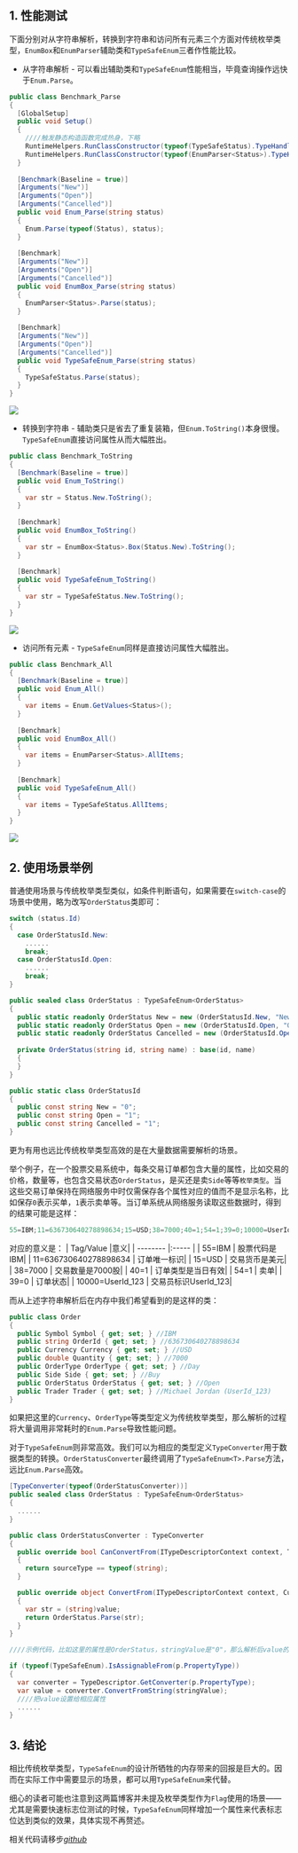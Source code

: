 ## 1. 性能测试

下面分别对从字符串解析，转换到字符串和访问所有元素三个方面对传统枚举类型，`EnumBox`和`EnumParser`辅助类和`TypeSafeEnum`三者作性能比较。

+ 从字符串解析 - 可以看出辅助类和`TypeSafeEnum`性能相当，毕竟查询操作远快于`Enum.Parse`。
  
```c#
public class Benchmark_Parse
{
  [GlobalSetup]
  public void Setup()
  {
    ////触发静态构造函数完成热身，下略
    RuntimeHelpers.RunClassConstructor(typeof(TypeSafeStatus).TypeHandle);
    RuntimeHelpers.RunClassConstructor(typeof(EnumParser<Status>).TypeHandle);
  }
  
  [Benchmark(Baseline = true)]
  [Arguments("New")]
  [Arguments("Open")]
  [Arguments("Cancelled")]
  public void Enum_Parse(string status)
  {
    Enum.Parse(typeof(Status), status);
  }
    
  [Benchmark]
  [Arguments("New")]
  [Arguments("Open")]
  [Arguments("Cancelled")]
  public void EnumBox_Parse(string status)
  {
    EnumParser<Status>.Parse(status);
  }
    
  [Benchmark]
  [Arguments("New")]
  [Arguments("Open")]
  [Arguments("Cancelled")]
  public void TypeSafeEnum_Parse(string status)
  {
    TypeSafeStatus.Parse(status);
  } 
}
```

![](https://filedn.com/lCdMuPWubK2H86dRAWfspRh/BlogImages/Benchmark-TypeSafeEnum-Parse.png)

+ 转换到字符串 - 辅助类只是省去了重复装箱，但`Enum.ToString()`本身很慢。`TypeSafeEnum`直接访问属性从而大幅胜出。
  
```c#
public class Benchmark_ToString
{
  [Benchmark(Baseline = true)]
  public void Enum_ToString()
  {
    var str = Status.New.ToString();
  }
    
  [Benchmark]
  public void EnumBox_ToString()
  {
    var str = EnumBox<Status>.Box(Status.New).ToString();
  }
    
  [Benchmark]
  public void TypeSafeEnum_ToString()
  {
    var str = TypeSafeStatus.New.ToString();
  } 
}
```

![](https://filedn.com/lCdMuPWubK2H86dRAWfspRh/BlogImages/Benchmark-TypeSafeEnum-ToString.png)

+ 访问所有元素 - `TypeSafeEnum`同样是直接访问属性大幅胜出。
  
```c#
public class Benchmark_All
{
  [Benchmark(Baseline = true)]
  public void Enum_All()
  {
    var items = Enum.GetValues<Status>();
  }
    
  [Benchmark]
  public void EnumBox_All()
  {
    var items = EnumParser<Status>.AllItems;
  }
    
  [Benchmark]
  public void TypeSafeEnum_All()
  {
    var items = TypeSafeStatus.AllItems;
  } 
}
```

![](https://filedn.com/lCdMuPWubK2H86dRAWfspRh/BlogImages/Benchmark-TypeSafeEnum-All.png)


## 2. 使用场景举例

普通使用场景与传统枚举类型类似，如条件判断语句，如果需要在`switch-case`的场景中使用，略为改写`OrderStatus`类即可：

```c#
switch (status.Id)
{
  case OrderStatusId.New:
    ......
    break;
  case OrderStatusId.Open:
    ......
    break;
}

public sealed class OrderStatus : TypeSafeEnum<OrderStatus>
{
  public static readonly OrderStatus New = new (OrderStatusId.New, "New");
  public static readonly OrderStatus Open = new (OrderStatusId.Open, "Open");
  public static readonly OrderStatus Cancelled = new (OrderStatusId.Open, "Cancelled");
  
  private OrderStatus(string id, string name) : base(id, name)
  {
  }
}

public static class OrderStatusId
{
  public const string New = "0";
  public const string Open = "1";
  public const string Cancelled = "1";
}
```

更为有用也远比传统枚举类型高效的是在大量数据需要解析的场景。

举个例子，在一个股票交易系统中，每条交易订单都包含大量的属性，比如交易的价格，数量等，也包含交易状态`OrderStatus`，是买还是卖`Side`等等`枚举类型`。当这些交易订单保持在网络服务中时仅需保存各个属性对应的值而不是显示名称，比如保存`0`表示买单，`1`表示卖单等。当订单系统从网络服务读取这些数据时，得到的结果可能是这样：

```c#
55=IBM;11=636730640278898634;15=USD;38=7000;40=1;54=1;39=0;10000=UserId_123
```

对应的意义是：
| Tag/Value                          |意义|
| --------                     |:----- |
| 55=IBM               | 股票代码是IBM|
| 11=636730640278898634               | 订单唯一标识|
| 15=USD                   | 交易货币是美元|
| 38=7000                   | 交易数量是7000股|
| 40=1                   | 订单类型是当日有效|
| 54=1                   | 卖单|
| 39=0                   | 订单状态|
| 10000=UserId_123                  | 交易员标识UserId_123|

而从上述字符串解析后在内存中我们希望看到的是这样的类：

```c#
public class Order
{
  public Symbol Symbol { get; set; } //IBM
  public string OrderId { get; set; } //636730640278898634
  public Currency Currency { get; set; } //USD
  public double Quantity { get; set; } //7000
  public OrderType OrderType { get; set; } //Day
  public Side Side { get; set; } //Buy
  public OrderStatus OrderStatus { get; set; } //Open
  public Trader Trader { get; set; } //Michael Jordan (UserId_123)
}
```

如果把这里的`Currency`、`OrderType`等类型定义为传统枚举类型，那么解析的过程将大量调用非常耗时的`Enum.Parse`导致性能问题。

对于`TypeSafeEnum`则非常高效。我们可以为相应的类型定义`TypeConverter`用于数据类型的转换。`OrderStatusConverter`最终调用了`TypeSafeEnum<T>.Parse`方法，远比`Enum.Parse`高效。

```c#
[TypeConverter(typeof(OrderStatusConverter))]
public sealed class OrderStatus : TypeSafeEnum<OrderStatus>
{
  ......
}

public class OrderStatusConverter : TypeConverter
{
  public override bool CanConvertFrom(ITypeDescriptorContext context, Type sourceType)
  {
    return sourceType == typeof(string);
  }

  public override object ConvertFrom(ITypeDescriptorContext context, CultureInfo culture, object value)
  {
    var str = (string)value;
    return OrderStatus.Parse(str);
  }
}

////示例代码，比如这里的属性是OrderStatus，stringValue是"0"，那么解析后value的值就是OrderStatus.New

if (typeof(TypeSafeEnum).IsAssignableFrom(p.PropertyType))
{
  var converter = TypeDescriptor.GetConverter(p.PropertyType);
  var value = converter.ConvertFromString(stringValue);
  ////把value设置给相应属性
  ......
}
```

## 3. 结论

相比传统枚举类型，`TypeSafeEnum`的设计所牺牲的内存带来的回报是巨大的。因而在实际工作中需要显示的场景，都可以用`TypeSafeEnum`来代替。

细心的读者可能也注意到这两篇博客并未提及枚举类型作为`Flag`使用的场景——尤其是需要快速标志位测试的时候，`TypeSafeEnum`同样增加一个属性来代表标志位达到类似的效果，具体实现不再赘述。

相关代码请移步[*github*](https://github.com/eagleboost/TypeSafeEnum)